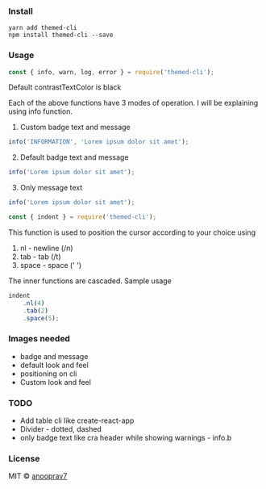 ### Install

```
yarn add themed-cli
npm install themed-cli --save
```

### Usage

```js
const { info, warn, log, error } = require('themed-cli');
```

Default contrastTextColor is black

Each of the above functions have 3 modes of operation. I will be explaining using info function.

1. Custom badge text and message

```js
info('INFORMATION', 'Lorem ipsum dolor sit amet');
```

2. Default badge text and message

```js
info('Lorem ipsum dolor sit amet');
```

3. Only message text

```js
info('Lorem ipsum dolor sit amet');
```

```js
const { indent } = require('themed-cli');
```

This function is used to position the cursor according to your choice using

1. nl - newline (/n)
2. tab - tab (/t)
3. space - space (' ')

The inner functions are cascaded.
Sample usage

```js
indent
	.nl(4)
	.tab(2)
	.space(5);
```
### Images needed
-	badge and message
-	default look and feel
-	positioning on cli
- 	Custom look and feel


### TODO

-   Add table cli like create-react-app
-   Divider - dotted, dashed
-   only badge text like cra header while showing warnings - info.b

### License

MIT © [anooprav7](https://github.com/anooprav7)
